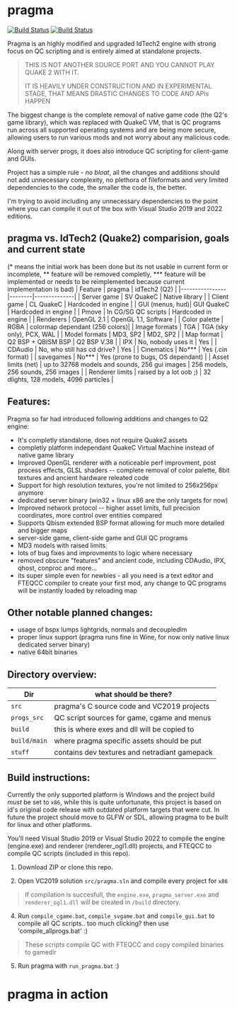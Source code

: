 # pragma

[![Build Status](https://github.com/BraXi/pragma/actions/workflows/msbuild.yml/badge.svg)](https://github.com/BraXi/pragma/actions/workflows/msbuild.yml) [![Build Status](https://github.com/BraXi/pragma/actions/workflows/msbuild-release-x86.yml/badge.svg)](https://github.com/BraXi/pragma/actions/workflows/msbuild-release-x86.yml)

Pragma is an highly modified and upgraded IdTech2 engine with strong focus on QC scripting and is entirely aimed at standalone projects.


> THIS IS NOT ANOTHER SOURCE PORT AND YOU CANNOT PLAY QUAKE 2 WITH IT. 
>
> IT IS HEAVILY UNDER CONSTRUCTION AND IN EXPERIMENTAL STAGE, THAT MEANS DRASTIC CHANGES TO CODE AND APIs HAPPEN

The biggest change is the complete removal of native game code (the Q2's game library), which was replaced with QuakeC VM, that is QC programs run across all supported operating systems and are being more secure, allowing users to run various mods and not worry about any malicious code.

Along with server progs, it does also introduce QC scripting for client-game and GUIs.

Project has a simple rule - *no bloat*, all the changes and additions should not add unnecessary complexity, no plethora of fileformats and very limited dependencies to the code, the smaller the code is, the better.

I'm trying to avoid including any unnecessary dependencies to the point where you can compile it out of the box with Visual Studio 2019 and 2022 editions.


## pragma vs. IdTech2 (Quake2) comparision, goals and current state
(* means the initial work has been done but its not usable in current form or incomplete, ** feature will be removed completly, *** feature will be implemented or needs to be reimplemented because current implementation is bad)
| Feature            | pragma | idTech2 (Q2) |
|----------------|--------|--------------|
| Server game | SV QuakeC | Native library |
| Client game | CL QuakeC | Hardcoded in engine |
| GUI (menus, hud)| GUI QuakeC | Hardcoded in engine |
| Pmove | In CG/SG QC scripts | Hardcoded in engine |
| Renderers | OpenGL 2.1 | OpenGL 1.1, Software |
| Color palette | RGBA | colormap dependant (256 colors)|
| Image formats | TGA | TGA (sky only), PCX, WAL |
| Model formats | MD3, SP2 | MD2, SP2 |
| Map format | Q2 BSP + QBISM BSP | Q2 BSP V.38 |
| IPX | No, nobody uses it | Yes |
| CDAudio | No, who still has cd drive? | Yes |
| Cinematics | No*** | Yes (.cin format) |
| savegames | No*** | Yes (prone to bugs, OS dependant) |
| Asset limits (net) | up to 32768 models and sounds, 256 gui images | 256 models, 256 sounds, 256 images |
| Renderer limits | raised by a lot oob ;) | 32 dlights, 128 models, 4096 particles |


## Features:
Pragma so far had introduced following additions and changes to Q2 engine:
- It's completly standalone, does not require Quake2 assets
- completly platform independant QuakeC Virtual Machine instead of native game library
- Improved OpenGL renderer with a noticeable perf improvment, post process effects, GLSL shaders -- complete removal of color palette, 8bit textures and ancient hardware releated code
- Support for high resolution textures, you're not limited to 256x256px anymore
- dedicated server binary (win32 + linux x86 are the only targets for now)
- Improved network protocol -- higher asset limits, full precision coordinates, more control over entities compared
- Supports Qbism extended BSP format allowing for much more detailed and bigger maps
- server-side game, client-side game and GUI QC programs
- MD3 models with raised limits
- lots of bug fixes and improvments to logic where necessary
- removed obscure "features" and ancient code, including CDAudio, IPX, qhost, conproc and more...
- its super simple even for newbies - all you need is a text editor and FTEQCC compiler to create your first mod, any change to QC programs will be instantly loaded by reloading map


## Other notable planned changes:
- usage of bspx lumps lightgrids, normals and decoupledlm
- proper linux support (pragma runs fine in Wine, for now only native linux dedicated server binary)
- native 64bit binaries

## Directory overview:

| Dir            | what should be there?                         |
|----------------|-----------------------------------------------|
| `src`          | pragma's C source code and VC2019 projects    |
| `progs_src`    | QC script sources for game, cgame and menus   |
| `build`        | this is where exes and dll will be copied to  |
| `build/main`   | where pragma specific assets should be put    |
| `stuff`        | contains dev textures and netradiant gamepack |


## Build instructions:
Currently the only supported platform is Windows and the project build *must* be set to `x86`, while this is quite unfortunate, this project is based on id's original code release with outdated platform targets that were cut.
In future the project should move to GLFW or SDL, allowing pragma to be built for linux and other platforms.

You'll need Visual Studio 2019 or Visual Studio 2022 to compile the engine (engine.exe) and renderer (renderer_ogl1.dll) projects, and FTEQCC to compile QC scripts (included in this repo).

1. Download ZIP or clone this repo.

2. Open VC2019 solution `src/pragma.sln` and compile every project for `x86`

> If compilation is succesfull, the `engine.exe`, `pragma_server.exe` and `renderer_ogl1.dll` will be created in `/build` directory.

4. Run `compile_cgame.bat`, `compile_svgame.bat` and `compile_gui.bat` to compile all QC scripts.. too much clicking? then use 'compile_allprogs.bat' :)

> These scripts compile QC with FTEQCC and copy compiled binaries to gamedir

5. Run pragma with `run_pragma.bat` :)


# pragma in action







